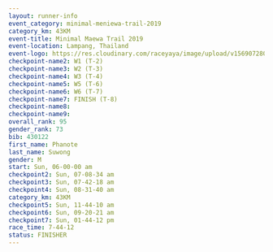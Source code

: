 ```yaml
---
layout: runner-info 
event_category: minimal-meniewa-trail-2019 
category_km: 43KM
event-title: Minimal Maewa Trail 2019 
event-location: Lampang, Thailand 
event-logo: https://res.cloudinary.com/raceyaya/image/upload/v1569072805/logo/minimal-trail_ktnvsp.jpg 
checkpoint-name2: W1 (T-2) 
checkpoint-name3: W2 (T-3) 
checkpoint-name4: W3 (T-4) 
checkpoint-name5: W5 (T-6) 
checkpoint-name6: W6 (T-7) 
checkpoint-name7: FINISH (T-8) 
checkpoint-name8: 
checkpoint-name9: 
overall_rank: 95
gender_rank: 73
bib: 430122
first_name: Phanote
last_name: Suwong
gender: M
start: Sun, 06-00-00 am
checkpoint2: Sun, 07-08-34 am
checkpoint3: Sun, 07-42-18 am
checkpoint4: Sun, 08-31-40 am
category_km: 43KM
checkpoint5: Sun, 11-44-10 am
checkpoint6: Sun, 09-20-21 am
checkpoint7: Sun, 01-44-12 pm
race_time: 7-44-12
status: FINISHER
---
```

